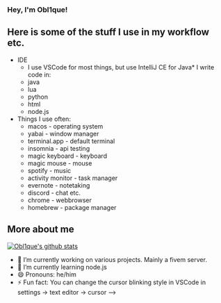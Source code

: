 ### Hey, I'm Obl1que!

## Here is some of the stuff I use in my workflow etc.

* IDE
   * I use VSCode for most things, but use IntelliJ CE for Java* I write code in:
   * java
   * lua
   * python
   * html
   * node.js
* Things I use often:
   * macos - operating system
   * yabai - window manager
   * terminal.app - default terminal
   * insomnia - api testing
   * magic keyboard - keyboard
   * magic mouse - mouse
   * spotify - music
   * activity monitor - task manager
   * evernote - notetaking
   * discord - chat etc.
   * chrome - webbrowser
   * homebrew - package manager
   
## More about me

[![Obl1que's github stats](https://github-readme-stats.vercel.app/api?username=Obl1que)](https://github.com/anuraghazra/github-readme-stats)

- 🔭 I’m currently working on various projects. Mainly a fivem server.
- 🌱 I’m currently learning node.js
- 😄 Pronouns: he/him
- ⚡ Fun fact: You can change the cursor blinking style in VSCode in settings -> text editor -> cursor
-->
